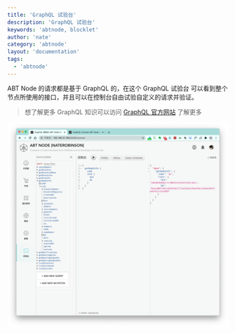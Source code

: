 ```yaml
---
title: 'GraphQL 试验台'
description: 'GraphQL 试验台'
keywords: 'abtnode, blocklet'
author: 'nate'
category: 'abtnode'
layout: 'documentation'
tags:
  - 'abtnode'
---
```


ABT Node 的请求都是基于 GraphQL 的，在这个 GraphQL 试验台 可以看到整个节点所使用的接口，并且可以在控制台自由试验自定义的请求并验证。

> 想了解更多 GraphQL 知识可以访问 [GraphQL 官方网站](https://graphql.org/) 了解更多

![](./images/gql-console-1-zh.png)
